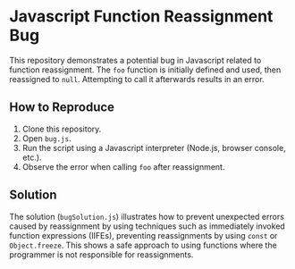 # Javascript Function Reassignment Bug
This repository demonstrates a potential bug in Javascript related to function reassignment.  The `foo` function is initially defined and used, then reassigned to `null`.  Attempting to call it afterwards results in an error.

## How to Reproduce
1. Clone this repository.
2. Open `bug.js`.
3. Run the script using a Javascript interpreter (Node.js, browser console, etc.).
4. Observe the error when calling `foo` after reassignment.

## Solution
The solution (`bugSolution.js`) illustrates how to prevent unexpected errors caused by reassignment by using techniques such as immediately invoked function expressions (IIFEs), preventing reassignments by using `const` or `Object.freeze`. This shows a safe approach to using functions where the programmer is not responsible for reassignments.